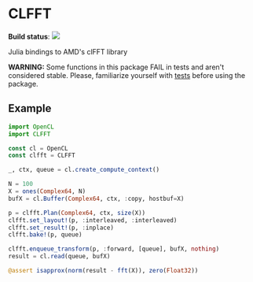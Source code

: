 # CLFFT

**Build status**: [![][gitlab-img]][gitlab-url]

[gitlab-img]: https://gitlab.com/JuliaGPU/CLFFT.jl/badges/master/pipeline.svg
[gitlab-url]: https://gitlab.com/JuliaGPU/CLFFT.jl/pipelines

Julia bindings to AMD's clFFT library

**WARNING:** Some functions in this package FAIL in tests and aren't considered stable. Please, familiarize yourself
with [tests](https://github.com/JuliaGPU/CLFFT.jl/blob/master/test/runtests.jl) before using the package. 

## Example

```julia
import OpenCL
import CLFFT

const cl = OpenCL
const clfft = CLFFT

_, ctx, queue = cl.create_compute_context()

N = 100
X = ones(Complex64, N)
bufX = cl.Buffer(Complex64, ctx, :copy, hostbuf=X)

p = clfft.Plan(Complex64, ctx, size(X))
clfft.set_layout!(p, :interleaved, :interleaved)
clfft.set_result!(p, :inplace)
clfft.bake!(p, queue)

clfft.enqueue_transform(p, :forward, [queue], bufX, nothing)  
result = cl.read(queue, bufX)

@assert isapprox(norm(result - fft(X)), zero(Float32))
```
